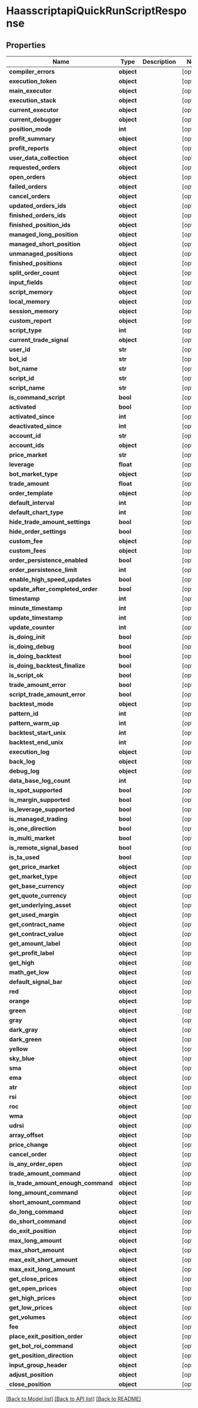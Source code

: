 # HaasscriptapiQuickRunScriptResponse

## Properties
Name | Type | Description | Notes
------------ | ------------- | ------------- | -------------
**compiler_errors** | **object** |  | [optional] 
**execution_token** | **object** |  | [optional] 
**main_executor** | **object** |  | [optional] 
**execution_stack** | **object** |  | [optional] 
**current_executor** | **object** |  | [optional] 
**current_debugger** | **object** |  | [optional] 
**position_mode** | **int** |  | [optional] 
**profit_summary** | **object** |  | [optional] 
**profit_reports** | **object** |  | [optional] 
**user_data_collection** | **object** |  | [optional] 
**requested_orders** | **object** |  | [optional] 
**open_orders** | **object** |  | [optional] 
**failed_orders** | **object** |  | [optional] 
**cancel_orders** | **object** |  | [optional] 
**updated_orders_ids** | **object** |  | [optional] 
**finished_orders_ids** | **object** |  | [optional] 
**finished_position_ids** | **object** |  | [optional] 
**managed_long_position** | **object** |  | [optional] 
**managed_short_position** | **object** |  | [optional] 
**unmanaged_positions** | **object** |  | [optional] 
**finished_positions** | **object** |  | [optional] 
**split_order_count** | **object** |  | [optional] 
**input_fields** | **object** |  | [optional] 
**script_memory** | **object** |  | [optional] 
**local_memory** | **object** |  | [optional] 
**session_memory** | **object** |  | [optional] 
**custom_report** | **object** |  | [optional] 
**script_type** | **int** |  | [optional] 
**current_trade_signal** | **object** |  | [optional] 
**user_id** | **str** |  | [optional] 
**bot_id** | **str** |  | [optional] 
**bot_name** | **str** |  | [optional] 
**script_id** | **str** |  | [optional] 
**script_name** | **str** |  | [optional] 
**is_command_script** | **bool** |  | [optional] 
**activated** | **bool** |  | [optional] 
**activated_since** | **int** |  | [optional] 
**deactivated_since** | **int** |  | [optional] 
**account_id** | **str** |  | [optional] 
**account_ids** | **object** |  | [optional] 
**price_market** | **str** |  | [optional] 
**leverage** | **float** |  | [optional] 
**bot_market_type** | **object** |  | [optional] 
**trade_amount** | **float** |  | [optional] 
**order_template** | **object** |  | [optional] 
**default_interval** | **int** |  | [optional] 
**default_chart_type** | **int** |  | [optional] 
**hide_trade_amount_settings** | **bool** |  | [optional] 
**hide_order_settings** | **bool** |  | [optional] 
**custom_fee** | **object** |  | [optional] 
**custom_fees** | **object** |  | [optional] 
**order_persistence_enabled** | **bool** |  | [optional] 
**order_persistence_limit** | **int** |  | [optional] 
**enable_high_speed_updates** | **bool** |  | [optional] 
**update_after_completed_order** | **bool** |  | [optional] 
**timestamp** | **int** |  | [optional] 
**minute_timestamp** | **int** |  | [optional] 
**update_timestamp** | **int** |  | [optional] 
**update_counter** | **int** |  | [optional] 
**is_doing_init** | **bool** |  | [optional] 
**is_doing_debug** | **bool** |  | [optional] 
**is_doing_backtest** | **bool** |  | [optional] 
**is_doing_backtest_finalize** | **bool** |  | [optional] 
**is_script_ok** | **bool** |  | [optional] 
**trade_amount_error** | **bool** |  | [optional] 
**script_trade_amount_error** | **bool** |  | [optional] 
**backtest_mode** | **object** |  | [optional] 
**pattern_id** | **int** |  | [optional] 
**pattern_warm_up** | **int** |  | [optional] 
**backtest_start_unix** | **int** |  | [optional] 
**backtest_end_unix** | **int** |  | [optional] 
**execution_log** | **object** |  | [optional] 
**back_log** | **object** |  | [optional] 
**debug_log** | **object** |  | [optional] 
**data_base_log_count** | **int** |  | [optional] 
**is_spot_supported** | **bool** |  | [optional] 
**is_margin_supported** | **bool** |  | [optional] 
**is_leverage_supported** | **bool** |  | [optional] 
**is_managed_trading** | **bool** |  | [optional] 
**is_one_direction** | **bool** |  | [optional] 
**is_multi_market** | **bool** |  | [optional] 
**is_remote_signal_based** | **bool** |  | [optional] 
**is_ta_used** | **bool** |  | [optional] 
**get_price_market** | **object** |  | [optional] 
**get_market_type** | **object** |  | [optional] 
**get_base_currency** | **object** |  | [optional] 
**get_quote_currency** | **object** |  | [optional] 
**get_underlying_asset** | **object** |  | [optional] 
**get_used_margin** | **object** |  | [optional] 
**get_contract_name** | **object** |  | [optional] 
**get_contract_value** | **object** |  | [optional] 
**get_amount_label** | **object** |  | [optional] 
**get_profit_label** | **object** |  | [optional] 
**get_high** | **object** |  | [optional] 
**math_get_low** | **object** |  | [optional] 
**default_signal_bar** | **object** |  | [optional] 
**red** | **object** |  | [optional] 
**orange** | **object** |  | [optional] 
**green** | **object** |  | [optional] 
**gray** | **object** |  | [optional] 
**dark_gray** | **object** |  | [optional] 
**dark_green** | **object** |  | [optional] 
**yellow** | **object** |  | [optional] 
**sky_blue** | **object** |  | [optional] 
**sma** | **object** |  | [optional] 
**ema** | **object** |  | [optional] 
**atr** | **object** |  | [optional] 
**rsi** | **object** |  | [optional] 
**roc** | **object** |  | [optional] 
**wma** | **object** |  | [optional] 
**udrsi** | **object** |  | [optional] 
**array_offset** | **object** |  | [optional] 
**price_change** | **object** |  | [optional] 
**cancel_order** | **object** |  | [optional] 
**is_any_order_open** | **object** |  | [optional] 
**trade_amount_command** | **object** |  | [optional] 
**is_trade_amount_enough_command** | **object** |  | [optional] 
**long_amount_command** | **object** |  | [optional] 
**short_amount_command** | **object** |  | [optional] 
**do_long_command** | **object** |  | [optional] 
**do_short_command** | **object** |  | [optional] 
**do_exit_position** | **object** |  | [optional] 
**max_long_amount** | **object** |  | [optional] 
**max_short_amount** | **object** |  | [optional] 
**max_exit_short_amount** | **object** |  | [optional] 
**max_exit_long_amount** | **object** |  | [optional] 
**get_close_prices** | **object** |  | [optional] 
**get_open_prices** | **object** |  | [optional] 
**get_high_prices** | **object** |  | [optional] 
**get_low_prices** | **object** |  | [optional] 
**get_volumes** | **object** |  | [optional] 
**fee** | **object** |  | [optional] 
**place_exit_position_order** | **object** |  | [optional] 
**get_bot_roi_command** | **object** |  | [optional] 
**get_position_direction** | **object** |  | [optional] 
**input_group_header** | **object** |  | [optional] 
**adjust_position** | **object** |  | [optional] 
**close_position** | **object** |  | [optional] 

[[Back to Model list]](../README.md#documentation-for-models) [[Back to API list]](../README.md#documentation-for-api-endpoints) [[Back to README]](../README.md)

